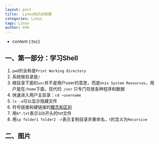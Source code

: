 ```yaml
---
layout: post
title:  Linux知识点梳理
categories: Linux
tags: Linux
author: GYH
---
```


* content
{:toc}
## 一、第一部分：学习Shell

1. `pwd`的全称是`Print Working Directory`
2. 系统根目录是`/`
3. 根目录下面的`usr`并不是用户user的意思，而是`Unix System Resources`，用户是在`/home`下面，现代的` /usr` 只专门存放各种程序和数据
4. 快速进入用户主目录：`cd ~username`
5. `ls -a`可以显示隐藏文件
6. 符号链接和硬链接的[概念和区别](<https://blog.csdn.net/meltsnow/article/details/91437231>)
7. 用`b*.txt`表示以b开头的txt文件
8. 用`cp folder1 folder2 -r`表示复制目录并重命名，r的含义为`Recursive`

## 二、图片